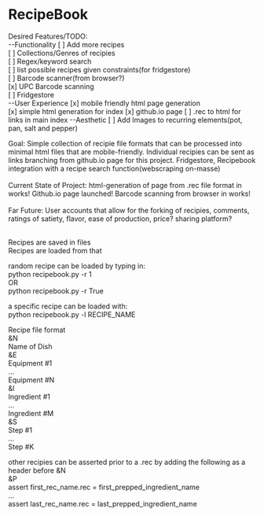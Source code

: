 # RecipeBook

Desired Features/TODO:<br/>
--Functionality
[ ] Add more recipes<br/>
[ ] Collections/Genres of recipies<br/>
[ ] Regex/keyword search<br/>
[ ] list possible recipes given constraints(for fridgestore)<br/>
[ ] Barcode scanner(from browser?)<br />
[x] UPC Barcode scanning<br />
[ ] Fridgestore<br />
--User Experience
[x] mobile friendly html page generation<br/>
[x] simple html generation for index
[x] github.io page
[ ] .rec to html for links in main index
--Aesthetic
[ ] Add Images to recurring elements(pot, pan, salt and pepper)<br/>

Goal: Simple collection of recipie file formats that can be processed into minimal html files that are mobile-friendly. Individual recipies can be sent as links branching from github.io page for this project. Fridgestore, Recipebook integration with a recipe search function(webscraping on-masse)<br/><br/>
Current State of Project: html-generation of page from .rec file format in works! Github.io page launched! Barcode scanning from browser in works!<br/><br/>
Far Future: User accounts that allow for the forking of recipies, comments, ratings of satiety, flavor, ease of production, price? sharing platform?<br/><br/>

Recipes are saved in files<br/>
Recipes are loaded from that<br/>

random recipe can be loaded by typing in:<br/>
python recipebook.py -r 1<br/>
OR<br/>
python recipebook.py -r True<br/>

a specific recipe can be loaded with:<br/>
python recipebook.py -l RECIPE_NAME<br/>

Recipe file format<br/>
&N<br/>
Name of Dish<br/>
&E<br/>
Equipment #1<br/>
...<br/>
Equipment #N<br/>
&I<br/>
Ingredient #1<br/>
...<br/>
Ingredient #M<br/>
&S<br/>
Step #1<br/>
...<br/>
Step #K<br/>

other recipies can be asserted prior to a .rec by adding the following as a header before &N <br/>
&P<br/>
assert first_rec_name.rec = first_prepped_ingredient_name<br/>
...<br/>
assert last_rec_name.rec = last_prepped_ingredient_name<br/>

